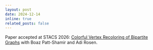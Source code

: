 ```yaml
---
layout: post
date: 2024-12-14
inline: true
related_posts: false
---
```


Paper accepted at STACS 2026: [Colorful Vertex Recoloring of Bipartite Graphs](https://arxiv.org/abs/2501.05796) with Boaz Patt-Shamir and Adi Rosen.
